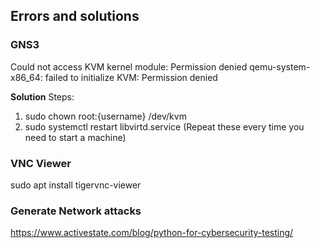 ## Errors and solutions

### GNS3
Could not access KVM kernel module: Permission denied
qemu-system-x86_64: failed to initialize KVM: Permission denied

<b>Solution</b>
Steps:
1. sudo chown root:{username} /dev/kvm
2. sudo systemctl restart libvirtd.service
(Repeat these every time you need to start a machine)

### VNC Viewer
sudo apt install tigervnc-viewer

### Generate Network attacks
https://www.activestate.com/blog/python-for-cybersecurity-testing/
